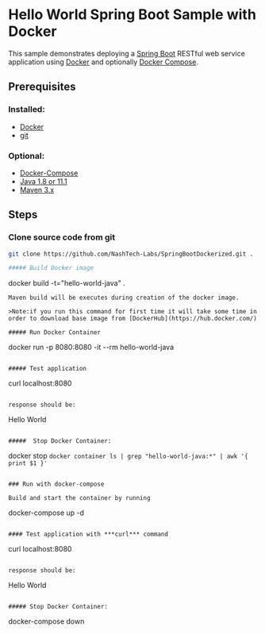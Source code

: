 # Hello World Spring Boot Sample with Docker

This sample demonstrates deploying a [Spring Boot](http://projects.spring.io/spring-boot/) RESTful web service application using [Docker](https://www.docker.com/) and optionally [Docker Compose](https://docs.docker.com/compose/install/).

## Prerequisites

### Installed:

- [Docker](https://www.docker.com/)
- [git](https://www.digitalocean.com/community/tutorials/how-to-contribute-to-open-source-getting-started-with-git/)

### Optional:

- [Docker-Compose](https://docs.docker.com/compose/install/)
- [Java 1.8 or 11.1](https://www.oracle.com/technetwork/java/javase/overview/index.html)
- [Maven 3.x](https://maven.apache.org/install.html)

## Steps

### Clone source code from git

```bash
git clone https://github.com/NashTech-Labs/SpringBootDockerized.git .

##### Build Docker image
```
docker build -t="hello-world-java" .
```
Maven build will be executes during creation of the docker image.

>Note:if you run this command for first time it will take some time in order to download base image from [DockerHub](https://hub.docker.com/)

##### Run Docker Container
```
docker run -p 8080:8080 -it --rm hello-world-java
```

##### Test application

```
curl localhost:8080
```

response should be:
```
Hello World
```

#####  Stop Docker Container:
```
docker stop `docker container ls | grep "hello-world-java:*" | awk '{ print $1 }'`
```

### Run with docker-compose 

Build and start the container by running 

```
docker-compose up -d 
```

#### Test application with ***curl*** command

```
curl localhost:8080
```

response should be:
```
Hello World
```

##### Stop Docker Container:
```
docker-compose down
```
